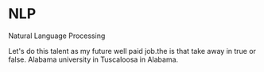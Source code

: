 # NLP
Natural Language Processing
  
Let's do this talent as my future well paid job.the
is that take away
in true or false. 
Alabama university in Tuscaloosa in Alabama.  
  
